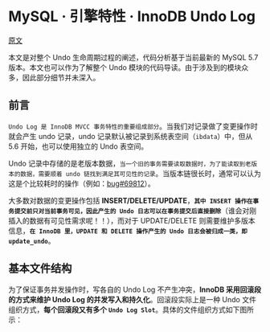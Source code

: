 # MySQL · 引擎特性 · InnoDB Undo Log

[原文](http://mysql.taobao.org/monthly/2015/04/01/)

本文是对整个 Undo 生命周期过程的阐述，代码分析基于当前最新的 MySQL 5.7 版本。本文也可以作为了解整个 Undo 模块的代码导读。由于涉及到的模块众多，因此部分细节并未深入。

## 前言

`Undo Log 是 InnoDB MVCC 事务特性的重要组成部分`。当我们对记录做了变更操作时就会产生 undo 记录，undo 记录默认被记录到系统表空间（`ibdata`）中，但从 5.6 开始，也可以使用独立的 Undo 表空间。

Undo 记录中存储的是老版本数据，`当一个旧的事务需要读取数据时，为了能读取到老版本的数据，需要顺着 undo 链找到满足其可见性的记录`。当版本链很长时，通常可以认为这是个比较耗时的操作（例如：[bug#69812](https://bugs.mysql.com/bug.php?id=69812)）。

大多数对数据的变更操作包括 **INSERT/DELETE/UPDATE**，**`其中 INSERT 操作在事务提交前只对当前事务可见，因此产生的 Undo 日志可以在事务提交后直接删除`**（谁会对刚插入的数据有可见性需求呢！！），而对于 UPDATE/DELETE 则需要维护多版本信息，**`在 InnoDB 里，UPDATE 和 DELETE 操作产生的 Undo 日志会被归成一类，即 update_undo`**。

## 基本文件结构

为了保证事务并发操作时，写各自的 Undo Log 不产生冲突，**InnoDB 采用回滚段的方式来维护 Undo Log 的并发写入和持久化**。回滚段实际上是一种 Undo 文件组织方式，**每个回滚段又有多个 `Undo Log Slot`**。具体的文件组织方式如下图所示：

